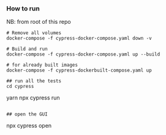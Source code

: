 ### How to run

NB: from root of this repo
```shell
# Remove all volumes
docker-compose -f cypress-docker-compose.yaml down -v

# Build and run
docker-compose -f cypress-docker-compose.yaml up --build

# for already built images
docker-compose -f cypress-dockerbuilt-compose.yaml up

## run all the tests
cd cypress
```
yarn
npx cypress run
```

## open the GUI
```
npx cypress open
```
